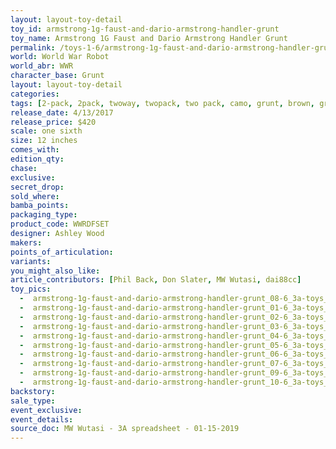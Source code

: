 ```yaml
---
layout: layout-toy-detail 
toy_id: armstrong-1g-faust-and-dario-armstrong-handler-grunt
toy_name: Armstrong 1G Faust and Dario Armstrong Handler Grunt
permalink: /toys-1-6/armstrong-1g-faust-and-dario-armstrong-handler-grunt.html
world: World War Robot
world_abr: WWR
character_base: Grunt
layout: layout-toy-detail
categories: 
tags: [2-pack, 2pack, twoway, twopack, two pack, camo, grunt, brown, green, olive, gas mask, stubble, beard]
release_date: 4/13/2017
release_price: $420 
scale: one sixth
size: 12 inches
comes_with: 
edition_qty: 
chase: 
exclusive: 
secret_drop: 
sold_where: 
bamba_points: 
packaging_type: 
product_code: WWRDFSET
designer: Ashley Wood
makers: 
points_of_articulation: 
variants: 
you_might_also_like: 
article_contributors: [Phil Back, Don Slater, MW Wutasi, dai88cc]
toy_pics: 
  -  armstrong-1g-faust-and-dario-armstrong-handler-grunt_08-6_3a-toys_by-dai88cc_via_instagram.jpg
  -  armstrong-1g-faust-and-dario-armstrong-handler-grunt_01-6_3a-toys_by-dai88cc_via_instagram.jpg
  -  armstrong-1g-faust-and-dario-armstrong-handler-grunt_02-6_3a-toys_by-dai88cc_via_instagram.jpg
  -  armstrong-1g-faust-and-dario-armstrong-handler-grunt_03-6_3a-toys_by-dai88cc_via_instagram.jpg
  -  armstrong-1g-faust-and-dario-armstrong-handler-grunt_04-6_3a-toys_by-dai88cc_via_instagram.jpg
  -  armstrong-1g-faust-and-dario-armstrong-handler-grunt_05-6_3a-toys_by-dai88cc_via_instagram.jpg
  -  armstrong-1g-faust-and-dario-armstrong-handler-grunt_06-6_3a-toys_by-dai88cc_via_instagram.jpg
  -  armstrong-1g-faust-and-dario-armstrong-handler-grunt_07-6_3a-toys_by-dai88cc_via_instagram.jpg
  -  armstrong-1g-faust-and-dario-armstrong-handler-grunt_09-6_3a-toys_by-dai88cc_via_instagram.jpg
  -  armstrong-1g-faust-and-dario-armstrong-handler-grunt_10-6_3a-toys_by-dai88cc_via_instagram.jpg
backstory: 
sale_type: 
event_exclusive: 
event_details: 
source_doc: MW Wutasi - 3A spreadsheet - 01-15-2019
---
```

